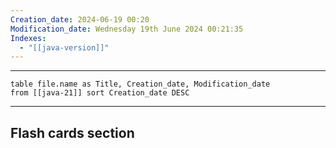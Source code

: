 ```yaml
---
Creation_date: 2024-06-19 00:20
Modification_date: Wednesday 19th June 2024 00:21:35
Indexes:
  - "[[java-version]]"
---
```


----

```dataview
table file.name as Title, Creation_date, Modification_date
from [[java-21]] sort Creation_date DESC
```


















---
## Flash cards section
